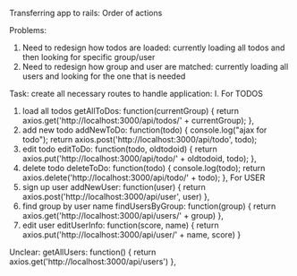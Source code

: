 Transferring app to rails: Order of actions

Problems:
1. Need to redesign how todos are loaded: currently loading all todos and then looking for specific group/user
2. Need to redesign how group and user are matched: currently loading all users and looking for the one that is needed



Task: create all necessary routes to handle application:
I. For TODOS
  1. load all todos
    getAllToDos: function(currentGroup) {
      return axios.get('http://localhost:3000/api/todos/' + currentGroup);
    },
  2. add new todo
    addNewToDo: function(todo) {
      console.log("ajax for todo");
      return axios.post('http://localhost:3000/api/todo', todo);
  3. edit todo
    editToDo: function(todo, oldtodoid) {
      return axios.put('http://localhost:3000/api/todo/' + oldtodoid, todo);
    },
  4. delete todo
    deleteToDo: function(todo) {
      console.log(todo);
      return axios.delete('http://localhost:3000/api/todo/' +  todo);
    },
For USER
1. sign up user
  addNewUser: function(user) {
    return axios.post('http://localhost:3000/api/user', user)
  },
2. find group by user name
  findUsersByGroup: function(group) {
    return axios.get('http://localhost:3000/api/users/' + group)
  },
3. edit user
  editUserInfo: function(score, name) {
    return axios.put('http://localhost:3000/api/user/' + name, score)
  }

Unclear:
  getAllUsers: function() {
    return axios.get('http://localhost:3000/api/users')
  },
